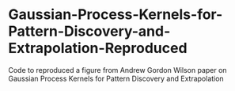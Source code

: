 # Gaussian-Process-Kernels-for-Pattern-Discovery-and-Extrapolation-Reproduced
Code to reproduced a figure from Andrew Gordon Wilson paper on Gaussian Process Kernels for Pattern Discovery and Extrapolation
